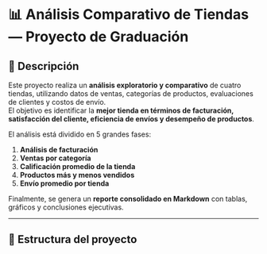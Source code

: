 # 📊 Análisis Comparativo de Tiendas — Proyecto de Graduación

## 📌 Descripción  
Este proyecto realiza un **análisis exploratorio y comparativo** de cuatro tiendas, utilizando datos de ventas, categorías de productos, evaluaciones de clientes y costos de envío.  
El objetivo es identificar la **mejor tienda en términos de facturación, satisfacción del cliente, eficiencia de envíos y desempeño de productos**.  

El análisis está dividido en 5 grandes fases:

1. **Análisis de facturación**  
2. **Ventas por categoría**  
3. **Calificación promedio de la tienda**  
4. **Productos más y menos vendidos**  
5. **Envío promedio por tienda**

Finalmente, se genera un **reporte consolidado en Markdown** con tablas, gráficos y conclusiones ejecutivas.

---

## 📂 Estructura del proyecto
